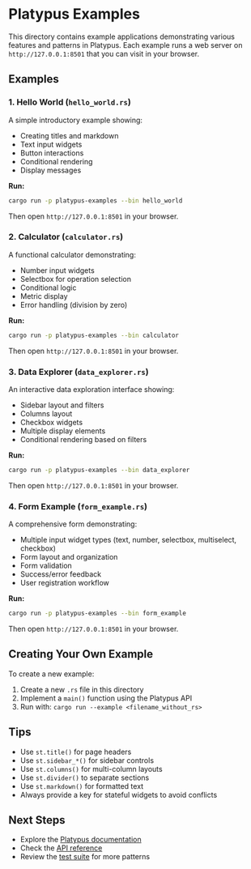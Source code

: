 # Platypus Examples

This directory contains example applications demonstrating various features and patterns in Platypus. Each example runs a web server on `http://127.0.0.1:8501` that you can visit in your browser.

## Examples

### 1. Hello World (`hello_world.rs`)
A simple introductory example showing:
- Creating titles and markdown
- Text input widgets
- Button interactions
- Conditional rendering
- Display messages

**Run:**
```bash
cargo run -p platypus-examples --bin hello_world
```

Then open `http://127.0.0.1:8501` in your browser.

### 2. Calculator (`calculator.rs`)
A functional calculator demonstrating:
- Number input widgets
- Selectbox for operation selection
- Conditional logic
- Metric display
- Error handling (division by zero)

**Run:**
```bash
cargo run -p platypus-examples --bin calculator
```

Then open `http://127.0.0.1:8501` in your browser.

### 3. Data Explorer (`data_explorer.rs`)
An interactive data exploration interface showing:
- Sidebar layout and filters
- Columns layout
- Checkbox widgets
- Multiple display elements
- Conditional rendering based on filters

**Run:**
```bash
cargo run -p platypus-examples --bin data_explorer
```

Then open `http://127.0.0.1:8501` in your browser.

### 4. Form Example (`form_example.rs`)
A comprehensive form demonstrating:
- Multiple input widget types (text, number, selectbox, multiselect, checkbox)
- Form layout and organization
- Form validation
- Success/error feedback
- User registration workflow

**Run:**
```bash
cargo run -p platypus-examples --bin form_example
```

Then open `http://127.0.0.1:8501` in your browser.

## Creating Your Own Example

To create a new example:

1. Create a new `.rs` file in this directory
2. Implement a `main()` function using the Platypus API
3. Run with: `cargo run --example <filename_without_rs>`

## Tips

- Use `st.title()` for page headers
- Use `st.sidebar_*()` for sidebar controls
- Use `st.columns()` for multi-column layouts
- Use `st.divider()` to separate sections
- Use `st.markdown()` for formatted text
- Always provide a key for stateful widgets to avoid conflicts

## Next Steps

- Explore the [Platypus documentation](../README.md)
- Check the [API reference](../docs/)
- Review the [test suite](../crates/platypus-runtime/tests/) for more patterns
